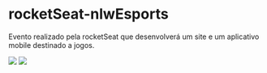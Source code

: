 # rocketSeat-nlwEsports
Evento realizado pela rocketSeat que desenvolverá um site e um aplicativo mobile destinado a jogos.

<img src=![home](https://user-images.githubusercontent.com/88631168/190877113-fd712d2c-b22a-4eee-b708-42069c4f8aad.png) />
<img src=![modal form](https://user-images.githubusercontent.com/88631168/190877116-c211cf03-359b-449e-82cd-53671d9d7790.png) />
